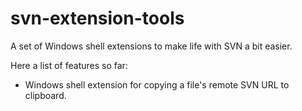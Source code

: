 # svn-extension-tools

A set of Windows shell extensions to make life with SVN a bit easier.

Here a list of features so far:
- Windows shell extension for copying a file's remote SVN URL to clipboard.
